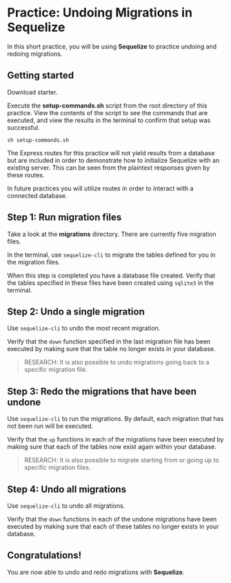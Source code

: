 # Practice: Undoing Migrations in Sequelize

In this short practice, you will be using **Sequelize** to practice undoing and 
redoing migrations.

## Getting started

Download starter.

Execute the __setup-commands.sh__ script from the root directory of this
practice. View the contents of the script to see the commands that are executed,
and view the results in the terminal to confirm that setup was successful.

```shell
sh setup-commands.sh
```

The Express routes for this practice will not yield results from a database but
are included in order to demonstrate how to initialize Sequelize with an 
existing server. This can be seen from the plaintext responses given by these 
routes.

In future practices you will utilize routes in order to interact with a 
connected database.


## Step 1: Run migration files

Take a look at the __migrations__ directory. There are currently five migration 
files.

In the terminal, use `sequelize-cli` to migrate the tables defined for you in 
the migration files.

When this step is completed you have a database file created. Verify that the 
tables specified in these files have been created using `sqlite3` in the 
terminal.


## Step 2: Undo a single migration

Use `sequelize-cli` to undo the most recent migration.

Verify that the `down` function specified in the last migration file has been 
executed by making sure that the table no longer exists in your database.

> RESEARCH: It is also possible to undo migrations going back to a specific 
> migration file.


## Step 3: Redo the migrations that have been undone

Use `sequelize-cli` to run the migrations. By default, each migration that has 
not been run will be executed.

Verify that the `up` functions in each of the migrations have been executed by 
making sure that each of the tables now exist again within your database.

> RESEARCH: It is also possible to migrate starting from or going up to specific 
> migration files.


## Step 4: Undo all migrations

Use `sequelize-cli` to undo all migrations.

Verify that the `down` functions in each of the undone migrations have been 
executed by making sure that each of these tables no longer exists in your 
database.


## Congratulations!

You are now able to undo and redo migrations with **Sequelize**.